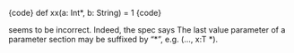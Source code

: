 {code}
def xx(a: Int*, b: String) = 1
{code}

seems to be incorrect.
Indeed, the spec says 
  The last value parameter of a parameter section may be suffixed by “*”, e.g. (..., x:T *).

